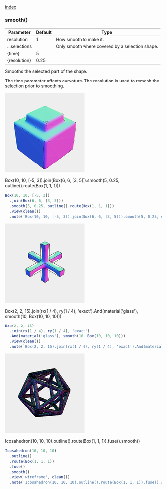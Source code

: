 [index](../../nb/api/index.md)
### smooth()
Parameter|Default|Type
---|---|---
resolution|1|How smooth to make it.
...selections||Only smooth where covered by a selection shape.
{time}|5|
{resolution}|0.25|

Smooths the selected part of the shape.

The time parameter affects curvature.
The resolution is used to remesh the selection prior to smoothing.

![Image](smooth.md.$2.png)

Box(10, 10, [-5, 3]).join(Box(6, 6, [3, 5])).smooth(5, 0.25, outline().route(Box(1, 1, 1)))

```JavaScript
Box(10, 10, [-5, 3])
  .join(Box(6, 6, [3, 5]))
  .smooth(5, 0.25, outline().route(Box(1, 1, 1)))
  .view(clean())
  .note('Box(10, 10, [-5, 3]).join(Box(6, 6, [3, 5])).smooth(5, 0.25, outline().route(Box(1, 1, 1)))');
```

![Image](smooth.md.$3.png)

Box(2, 2, 15).join(rx(1 / 4), ry(1 / 4), 'exact').And(material('glass'), smooth(10, Box(10, 10, 10)))

```JavaScript
Box(2, 2, 15)
  .join(rx(1 / 4), ry(1 / 4), 'exact')
  .And(material('glass'), smooth(10, Box(10, 10, 10)))
  .view(clean())
  .note(`Box(2, 2, 15).join(rx(1 / 4), ry(1 / 4), 'exact').And(material('glass'), smooth(10, Box(10, 10, 10)))`);
```

![Image](smooth.md.$4.png)

Icosahedron(10, 10, 10).outline().route(Box(1, 1, 1)).fuse().smooth()

```JavaScript
Icosahedron(10, 10, 10)
  .outline()
  .route(Box(1, 1, 1))
  .fuse()
  .smooth()
  .view('wireframe', clean())
  .note('Icosahedron(10, 10, 10).outline().route(Box(1, 1, 1)).fuse().smooth()');
```
